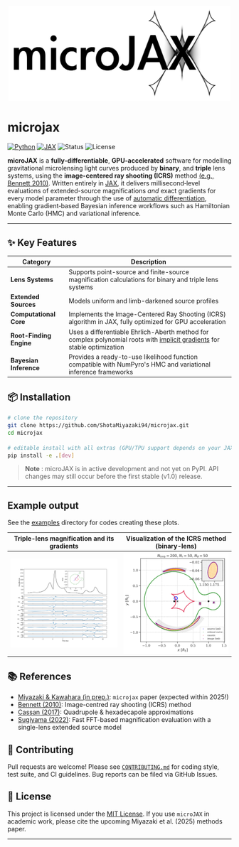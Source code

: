 <p align="center">
  <img width = "500" src="figs/microjax.png"/>
  <br>
</p>

# microjax

[![Python](https://img.shields.io/badge/python-3.9%2B-blue)](https://www.python.org/)
[![JAX](https://img.shields.io/badge/JAX-%F0%9F%A6%81-lightgrey)](https://github.com/google/jax)
![Status](https://img.shields.io/badge/status-alpha-orange)
![License](https://img.shields.io/badge/license-MIT-green)

**microJAX** is a **fully‑differentiable**, **GPU‑accelerated** software for modelling gravitational microlensing light curves produced by **binary**, and **triple** lens systems, using the **image-centered ray shooting (ICRS)** method [(e.g., Bennett 2010)](https://ui.adsabs.harvard.edu/abs/2010ApJ...716.1408B/abstract). Written entirely in [JAX](https://github.com/google/jax), it delivers millisecond‑level evaluations of extended-source magnifications *and* exact gradients for every model parameter through the use of [automatic differentiation](https://jax.readthedocs.io/en/latest/notebooks/autodiff_cookbook.html), enabling gradient‑based Bayesian inference workflows such as Hamiltonian Monte Carlo (HMC) and variational inference. 


---

## ✨ Key Features

| Category                | Description                                                                                                              |
| ----------------------- | ------------------------------------------------------------------------------------------------------------------------ |
| **Lens Systems**        | Supports point-source and finite-source magnification calculations for binary and triple lens systems                    |
| **Extended Sources**    | Models uniform and limb-darkened source profiles                                                     |
| **Computational Core**  | Implements the Image-Centered Ray Shooting (ICRS) algorithm in JAX, fully optimized for GPU acceleration                 |
| **Root-Finding Engine** | Uses a differentiable Ehrlich-Aberth method for complex polynomial roots with [implicit gradients](http://implicit-layers-tutorial.org/implicit_functions/) for stable optimization |
| **Bayesian Inference**  | Provides a ready-to-use likelihood function compatible with NumPyro's HMC and variational inference frameworks           |

## 📦 Installation

```bash
# clone the repository
git clone https://github.com/ShotaMiyazaki94/microjax.git
cd microjax

# editable install with all extras (GPU/TPU support depends on your JAX wheel)
pip install -e .[dev]
```

> **Note** : microJAX is in active development and not yet on PyPI.  API changes may still occur before the first stable (v1.0) release.

---

## Example output

See the [examples](examples/) directory for codes creating these plots.

| Triple-lens magnification and its gradients | Visualization of the ICRS method (binary-lens)          |
| --------------------------------------- | --------------------------------------------- |
| ![Triple-lens](example/triple-lens-jacobian/full_jacobian_plot.png) | ![ICRS](example/visualize-icrs/visualize_example.png) |

## 📚 References
* [Miyazaki & Kawahara (in prep.)](): `microjax` paper (expected within 2025!)
* [Bennett (2010)](https://ui.adsabs.harvard.edu/abs/2010ApJ...716.1408B/abstract): Image-centred ray shooting (ICRS) method   
* [Cassan (2017)](https://academic.oup.com/mnras/article/468/4/3993/3103057?login=true): Quadrupole & hexadecapole approximations
* [Sugiyama (2022)](https://ui.adsabs.harvard.edu/abs/2022ApJ...937...63S/abstract): Fast FFT-based magnification evaluation with a single-lens extended source model

## 🤝 Contributing

Pull requests are welcome!  Please see [`CONTRIBUTING.md`](CONTRIBUTING.md) for coding style, test suite, and CI guidelines.  Bug reports can be filed via GitHub Issues.

## 📜 License

This project is licensed under the [MIT License](LICENSE).  If you use `microJAX` in academic work, please cite the upcoming Miyazaki et al. (2025) methods paper.

---